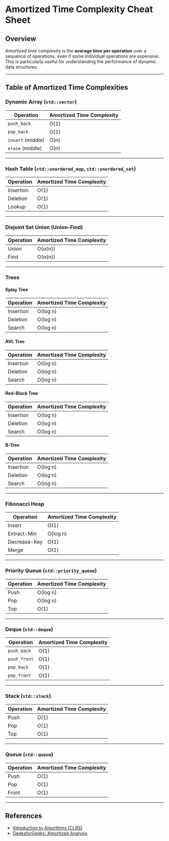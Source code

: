 # Amortized Time Complexity Cheat Sheet

## Overview
Amortized time complexity is the **average time per operation** over a sequence of operations, even if some individual operations are expensive. This is particularly useful for understanding the performance of dynamic data structures.

---

## Table of Amortized Time Complexities

### **Dynamic Array (`std::vector`)**
| Operation          | Amortized Time Complexity |
|--------------------|---------------------------|
| `push_back`        | O(1)                      |
| `pop_back`         | O(1)                      |
| `insert` (middle)  | O(n)                      |
| `erase` (middle)   | O(n)                      |

---

### **Hash Table (`std::unordered_map`, `std::unordered_set`)**
| Operation | Amortized Time Complexity |
|-----------|---------------------------|
| Insertion | O(1)                      |
| Deletion  | O(1)                      |
| Lookup    | O(1)                      |

---

### **Disjoint Set Union (Union-Find)**
| Operation | Amortized Time Complexity |
|-----------|---------------------------|
| Union     | O(α(n))                   |
| Find      | O(α(n))                   |

---

### **Trees**
#### **Splay Tree**
| Operation | Amortized Time Complexity |
|-----------|---------------------------|
| Insertion | O(log n)                  |
| Deletion  | O(log n)                  |
| Search    | O(log n)                  |

#### **AVL Tree**
| Operation | Amortized Time Complexity |
|-----------|---------------------------|
| Insertion | O(log n)                  |
| Deletion  | O(log n)                  |
| Search    | O(log n)                  |

#### **Red-Black Tree**
| Operation | Amortized Time Complexity |
|-----------|---------------------------|
| Insertion | O(log n)                  |
| Deletion  | O(log n)                  |
| Search    | O(log n)                  |

#### **B-Tree**
| Operation | Amortized Time Complexity |
|-----------|---------------------------|
| Insertion | O(log n)                  |
| Deletion  | O(log n)                  |
| Search    | O(log n)                  |

---

### **Fibonacci Heap**
| Operation    | Amortized Time Complexity |
|--------------|---------------------------|
| Insert       | O(1)                      |
| Extract-Min  | O(log n)                  |
| Decrease-Key | O(1)                      |
| Merge        | O(1)                      |

---

### **Priority Queue (`std::priority_queue`)**
| Operation | Amortized Time Complexity |
|-----------|---------------------------|
| Push      | O(log n)                  |
| Pop       | O(log n)                  |
| Top       | O(1)                      |

---

### **Deque (`std::deque`)**
| Operation    | Amortized Time Complexity |
|--------------|---------------------------|
| `push_back`  | O(1)                      |
| `push_front` | O(1)                      |
| `pop_back`   | O(1)                      |
| `pop_front`  | O(1)                      |

---

### **Stack (`std::stack`)**
| Operation | Amortized Time Complexity |
|-----------|---------------------------|
| Push      | O(1)                      |
| Pop       | O(1)                      |
| Top       | O(1)                      |

---

### **Queue (`std::queue`)**
| Operation | Amortized Time Complexity |
|-----------|---------------------------|
| Push      | O(1)                      |
| Pop       | O(1)                      |
| Front     | O(1)                      |

---

## References
- [Introduction to Algorithms (CLRS)](https://mitpress.mit.edu/books/introduction-algorithms)
- [GeeksforGeeks: Amortized Analysis](https://www.geeksforgeeks.org/amortized-analysis/)